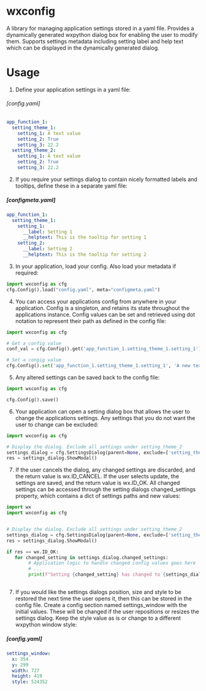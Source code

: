 # wxconfig
A library for managing application settings stored in a yaml file. Provides a dynamically generated wxpython dialog box for enabling the user to modify them. Supports settings metadata including setting label and help text which can be displayed in the dynamically generated dialog.

# Usage
1) Define your application settings in a yaml file:

###### [config.yaml]
```yaml
app_function_1:
  setting_theme_1:
    setting_1: A text value
    setting_2: True
    setting_3: 22.2
  setting_theme_2:
    setting_1: A text value
    setting_2: True
    setting_3: 22.2
```

2) If you require your settings dialog to contain nicely formatted labels and tooltips, define these in a separate yaml file:

##### [configmeta.yaml]
```yaml
app_function_1:
  setting_theme_1:
    setting_1:
      __label: Setting 1
      __helptext: This is the tooltip for setting 1
    setting_2:
      __label: Setting 2
      __helptext: This is the tooltip for setting 2
```

3) In your application, load your config. Also load your metadata if required:
```python
import wxconfig as cfg
cfg.Config().load("config.yaml", meta="configmeta.yaml")
```

4) You can access your applications config from anywhere in your application. Config is a singleton, and retains its state throughout the applications instance. Config values can be set and retrieved using dot notation to represent their path as defined in the config file:
```python
import wxconfig as cfg

# Get a config value
conf_val = cfg.Config().get('app_function_1.setting_theme_1.setting_1')

# Set a congig value
cfg.Config().set('app_function_1.setting_theme_1.setting_1', 'A new text value')
```

5) Any altered settings can be saved back to the config file:
```python
import wxconfig as cfg

cfg.Config().save()
```

6) Your application can open a setting dialog box that allows the user to change the applications settings. Any settings that you do not want the user to change can be excluded:
```python
import wxconfig as cfg

# Display the dialog. Exclude all settings under setting_theme_2
settings_dialog = cfg.SettingsDialog(parent=None, exclude=['setting_theme_2'])
res = settings_dialog.ShowModal()
```

7) If the user cancels the dialog, any changed settings are discarded, and the return value is wx.ID_CANCEL. If the user selects update, the settings are saved, and the return value is wx.ID_OK. All changed settings can be accessed through the setting dialogs changed_settings property, which contains a dict of settings paths and new values:
```python
import wx
import wxconfig as cfg


# Display the dialog. Exclude all settings under setting_theme_2
settings_dialog = cfg.SettingsDialog(parent=None, exclude=['setting_theme_2'])
res = settings_dialog.ShowModal()

if res == wx.ID_OK:
   for changed_setting in settings_dialog.changed_settings:
        # Application logic to handle changed config values goes here
        # ...
        print(f"Setting {changed_setting} has changed to {settings_dialog.changed_settings[changed_setting]}")
        
```

7) If you would like the settings dialogs position, size and style to be restored the next time the user opens it, then this can be stored in the config file. Create a config section named settings_window with the initial values. These will be changed if the user repositions or resizes the settings dialog. Keep the style value as is or change to a different wxpython window style:

##### [config.yaml]
```yaml
settings_window:
  x: 354
  y: 299
  width: 727
  height: 419
  style: 524352
```